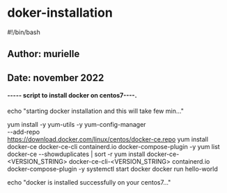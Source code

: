 # doker-installation
#!/bin/bash
## Author: murielle
## Date: november 2022
#### ----- script to install docker on centos7----.

 echo "starting docker installation and this will take few min..."

 yum install -y 
 yum-utils -y
 yum-config-manager \
    --add-repo \
    https://download.docker.com/linux/centos/docker-ce.repo
 yum install docker-ce docker-ce-cli containerd.io docker-compose-plugin -y
 yum list docker-ce --showduplicates | sort -r
  yum install docker-ce-<VERSION_STRING> docker-ce-cli-<VERSION_STRING> containerd.io docker-compose-plugin -y
  systemctl start docker
   docker run hello-world

   echo "docker is installed successfully on your centos7..."
